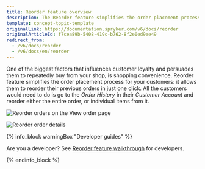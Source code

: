 ```yaml
---
title: Reorder feature overview
description: The Reorder feature simplifies the order placement process for your customers- it allows them to reorder their previous orders in just one click.
template: concept-topic-template
originalLink: https://documentation.spryker.com/v6/docs/reorder
originalArticleId: f7cea89b-5408-419c-b762-8f2e0ed9ee49
redirect_from:
  - /v6/docs/reorder
  - /v6/docs/en/reorder
---
```


One of the biggest factors that influences customer loyalty and persuades them to repeatedly buy from your shop, is shopping convenience. Reorder feature simplifies the order placement process for your customers: it allows them to reorder their previous orders in just one click. All the customers would need to do is go to the _Order History_ in their _Customer Account_ and reorder either the entire order, or individual items from it.

![Reorder orders on the View order page](https://spryker.s3.eu-central-1.amazonaws.com/docs/Features/Order+Management/Reorder/reorder_view_orders.png)

![Reorder order details](https://spryker.s3.eu-central-1.amazonaws.com/docs/Features/Order+Management/Reorder/reorder_order_details.png)

{% info_block warningBox "Developer guides" %}

Are you a developer? See [Reorder feature walkthrough](/docs/scos/dev/feature-walkthroughs/{{page.version}}/reorder-feature-walkthrough.html) for developers.

{% endinfo_block %}
